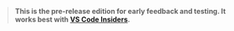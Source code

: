 > **This is the pre-release edition for early feedback and testing. It works best with [VS Code Insiders](https://code.visualstudio.com/insiders).**
